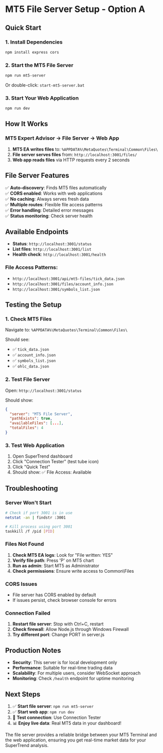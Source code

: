 # MT5 File Server Setup - Option A

## Quick Start

### 1. Install Dependencies
```bash
npm install express cors
```

### 2. Start the MT5 File Server
```bash
npm run mt5-server
```
Or double-click: `start-mt5-server.bat`

### 3. Start Your Web Application
```bash
npm run dev
```

## How It Works

### MT5 Expert Advisor → File Server → Web App

1. **MT5 EA writes files** to: `%APPDATA%\MetaQuotes\Terminal\Common\Files\`
2. **File server serves files** from: `http://localhost:3001/files/`
3. **Web app reads files** via HTTP requests every 2 seconds

## File Server Features

✅ **Auto-discovery**: Finds MT5 files automatically  
✅ **CORS enabled**: Works with web applications  
✅ **No caching**: Always serves fresh data  
✅ **Multiple routes**: Flexible file access patterns  
✅ **Error handling**: Detailed error messages  
✅ **Status monitoring**: Check server health  

## Available Endpoints

- **Status**: `http://localhost:3001/status`
- **List files**: `http://localhost:3001/list`
- **Health check**: `http://localhost:3001/health`

### File Access Patterns:
- `http://localhost:3001/api/mt5-files/tick_data.json`
- `http://localhost:3001/files/account_info.json`
- `http://localhost:3001/symbols_list.json`

## Testing the Setup

### 1. Check MT5 Files
Navigate to: `%APPDATA%\MetaQuotes\Terminal\Common\Files\`

Should see:
- ✅ `tick_data.json`
- ✅ `account_info.json`
- ✅ `symbols_list.json`
- ✅ `ohlc_data.json`

### 2. Test File Server
Open: `http://localhost:3001/status`

Should show:
```json
{
  "server": "MT5 File Server",
  "pathExists": true,
  "availableFiles": [...],
  "totalFiles": 4
}
```

### 3. Test Web Application
1. Open SuperTrend dashboard
2. Click "Connection Tester" (test tube icon)
3. Click "Quick Test"
4. Should show: ✅ File Access: Available

## Troubleshooting

### Server Won't Start
```bash
# Check if port 3001 is in use
netstat -an | findstr :3001

# Kill process using port 3001
taskkill /f /pid [PID]
```

### Files Not Found
1. **Check MT5 EA logs**: Look for "File written: YES"
2. **Verify file path**: Press 'P' on MT5 chart
3. **Run as admin**: Start MT5 as Administrator
4. **Check permissions**: Ensure write access to Common\Files

### CORS Issues
- File server has CORS enabled by default
- If issues persist, check browser console for errors

### Connection Failed
1. **Restart file server**: Stop with Ctrl+C, restart
2. **Check firewall**: Allow Node.js through Windows Firewall
3. **Try different port**: Change PORT in server.js

## Production Notes

- **Security**: This server is for local development only
- **Performance**: Suitable for real-time trading data
- **Scalability**: For multiple users, consider WebSocket approach
- **Monitoring**: Check `/health` endpoint for uptime monitoring

## Next Steps

1. ✅ **Start file server**: `npm run mt5-server`
2. ✅ **Start web app**: `npm run dev`
3. 🎯 **Test connection**: Use Connection Tester
4. 📊 **Enjoy live data**: Real MT5 data in your dashboard!

The file server provides a reliable bridge between your MT5 Terminal and the web application, ensuring you get real-time market data for your SuperTrend analysis.